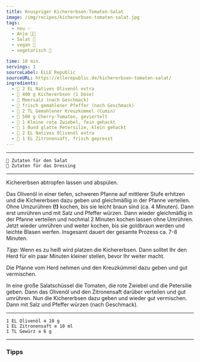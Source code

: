 ```yaml
---
title: Knuspriger Kichererbsen-Tomaten-Salat
image: /img/recipes/kichererbsen-tomaten-salat.jpg
tags:
  - neu ✨
  - Anja 👩‍🍳
  - Salat️ 🥗
  - vegan 🌱
  - vegetarisch 🌿

time: 10 min.
servings: 1
sourceLabel: ELLE Republic
sourceURL: https://ellerepublic.de/kichererbsen-tomaten-salat/
ingredients:
  - 🥗 2 EL Natives Olivenöl extra 
  - 🥗 400 g Kichererbsen (1 Dose)
  - 🥗 Meersalz (nach Geschmack)
  - 🥗 frisch gemahlener Pfeffer (nach Geschmack)
  - 🥗 2 TL Gemahlener Kreuzkümmel (Cumin) 
  - 🥗 500 g Cherry-Tomaten, geviertelt 
  - 🥗 1 Kleine rote Zwiebel, fein gehackt 
  - 🥗 1 Bund glatte Petersilie, klein gehackt 
  - 🧂 2 EL Natives Olivenöl extra 
  - 🧂 1 EL Zitronensaft, frisch gepresst 
---
```

***
    🥗 Zutaten für den Salat
    🧂 Zutaten für das Dressing
***
Kichererbsen abtropfen lassen und abspülen.

Das Olivenöl in einer tiefen, schweren Pfanne auf mittlerer Stufe erhitzen 
und die Kichererbsen dazu geben und gleichmäßig in der Pfanne verteilen. 
Ohne Umzurühren **(!)** kochen, bis sie leicht braun sind (ca. 4 Minuten). 
Dann erst umrühren und mit Salz und Pfeffer würzen. Dann wieder gleichmäßig 
in der Pfanne verteilen und nochmal 2 Minuten kochen lassen ohne Umrühren. 
Jetzt wieder umrühren und weiter kochen, bis sie goldbraun werden und leichte 
Blasen werfen. Insgesamt dauert der gesamte Prozess ca. 7-8 Minuten.

*Tipp:* Wenn es zu heiß wird platzen die Kichererbsen. Dann solltet Ihr den 
Herd für ein paar Minuten kleiner stellen, bevor Ihr weiter macht.

Die Pfanne vom Herd nehmen und den Kreuzkümmel dazu geben und gut vermischen.

In eine große Salatschüssel die Tomaten, die rote Zwiebel und die Petersilie geben. 
Dann das Olivenöl und den Zitronensaft darüber verteilen und gut umrühren. 
Nun die Kichererbsen dazu geben und wieder gut vermischen. 
Dann mit Salz und Pfeffer würzen (nach Geschmack).
<p></p>

***
    1 EL Olivenöl ≅ 10 g
    1 EL Zitronensaft ≅ 10 ml
    1 TL Gewürz ≅ 6 g
***

### Tipps
